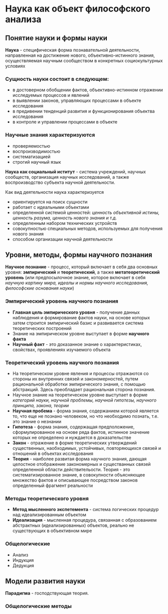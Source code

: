 # Наука как объект философского анализа

## Понятие науки и формы науки

**Наука** - специфическая форма познавательной деятельности, направленная на достижение нового, объективно-истинного знания, осуществляемая научным сообществом в конкретных социокультурных условиях

### Сущность науки состоит в следующем:
- в достоверном обобщении фактов, объективно-истинном отражении исследуемых процессов и явлений
- в выявлении законов, управляющих процессами в объекте исследования
- в предивении тенденций развития и функционирования объектва исследования
- в контроле и управлении процессами в объекте

### Научные знания характеризуются
- проверяемостью
- воспроизводимостью
- систематизацией
- строгий научный язык

**Наука как социальный иститут** - система учреждений, научных сообществ, организация научных исследований, а также воспроизводство субъекта научной деятельности.

Как вид деятельности наука характеризуется
- ориентируется на поиск сущности
- работает с идеальными объектами
- определенной системой ценностей: _ценность объективной истины, ценность разума, ценность нового знания и т.д._
- определенным набором технических устройств
- совокупностью специальных методов, используемых для получения нового знания
- способом организации научной деятельности

## Уровни, методы, формы научного познания

**Научное познание** - процесс, который включает в себя два основных уровня: **эмпирический** и **теоретический**, а также **метатеоретический уровень** (или предпосылочное знание, которое включает в себя _научную картину мира, идеалы и нормы научного исследования, философские основания науки_)

### Эмпирический уровень научного познания
- **Главная цель эмпирического уровня** - получение данных наблюдения и формирование фактов науки, на основе которых затем строится эмпирический базис и развивается система теоретических построений
- Знание на эмпирическом уровне выступает в форме **научного факта**
- **Научный факт** - это доказанное знание о характеристиках, свойствах, проявлениях изучаемого объекта

### Теоретический уровень научного познания
- На теоретическом уровне явления и процессы отражаются со стороны их внутренних связей и закономерностей, путем рациональной обработки эмпирического знания, с помощью абстракций. Здесь преобладает рациональная сторона познания.
- Научное знание на теоретическом уровне выступает в форме _категорий науки, научной проблемы, научной гипотезы, научного принципа, закона, теории_
- **Научная пробема** - форма знания, содержанием которой является то, что еще не познано человеком, но что необходимо познать, т.е. это знание о незнании
- **Гипотеза** - форма знания, содержащая предположение, сформулированное на основе ряда фактов, истинное значение которых не определено и нуждается в доказательстве
- **Закон** - отражение в форме теоретических утверждений существенных, наобходимых, устойчивых, повторяющихся связей и отношений в объектах исследования
- **Теория** - наиболее развитая форма научного знания, дающая целостное отображение закономерных и существанных связей определенной области действительости. Теория - это систематизированное знание, в совокупности объясняющее множество фактов и описывающее посредством законов определенный фрагмент реальности

### Методы теоретического уровня
- **Метод мысленного экспетемента** - система логических процедур над идеализированным объектом
- **Идеализация** - мысленная процедура, связанная с образованием абстрактных (идеализированных) объектов, реально не существующих в объективном мире

### Общелогические
- Анализ
- Индукция
- Дедукция

## Модели развития науки

**Парадигма** - господствующая теория.

### Общелогические методы


